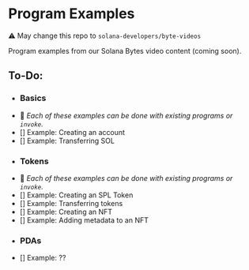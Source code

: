 # Program Examples

:warning: May change this repo to `solana-developers/byte-videos`

Program examples from our Solana Bytes video content (coming soon).

## To-Do:
- ### Basics
- :flashlight: *Each of these examples can be done with existing programs or `invoke`.*
- [] Example: Creating an account
- [] Example: Transferring SOL
- ### Tokens
- :flashlight: *Each of these examples can be done with existing programs or `invoke`.*
- [] Example: Creating an SPL Token
- [] Example: Transferring tokens
- [] Example: Creating an NFT
- [] Example: Adding metadata to an NFT
- ### PDAs
- [] Example: ??
